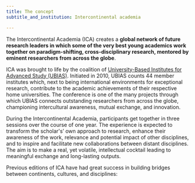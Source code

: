 ```yaml
---
title: The concept
subtitle_and_institution: Intercontinental academia

---
```

The Intercontinental Academia (ICA) creates a **global network of future research leaders in which some of the very best young academics work together on paradigm-shifting, cross-disciplinary research, mentored by eminent researchers from across the globe**.

ICA was brought to life by the coalition of [University-Based Institutes for Advanced Study (UBIAS)](http://www.ubias.net/about-the-institute). Initiated in 2010, UBIAS counts 44 member institutes which, next to being international environments for exceptional research, contribute to the academic achievements of their respective home universities. The conference is one of the many projects through which UBIAS connects outstanding researchers from across the globe, championing intercultural awareness, mutual exchange, and innovation.

During the Intercontinental Academia, participants get together in three sessions over the course of one year. The experience is expected to transform the scholar's’ own approach to research, enhance their awareness of the work, relevance and potential impact of other disciplines, and to inspire and facilitate new collaborations between distant disciplines. The aim is to make a real, yet volatile, intellectual cocktail leading to meaningful exchange and long-lasting outputs.

Previous editions of ICA have had great success in building bridges between continents, cultures, and disciplines:
